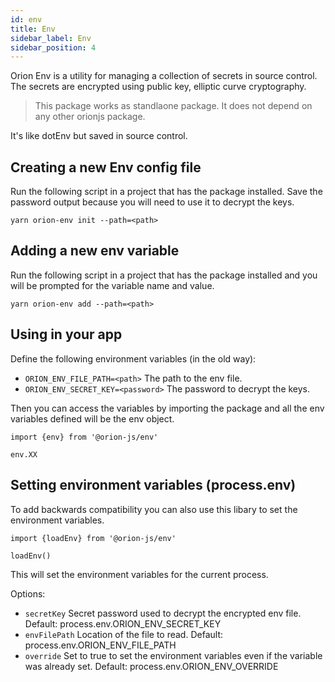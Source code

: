 ```yaml
---
id: env
title: Env
sidebar_label: Env
sidebar_position: 4
---
```


Orion Env is a utility for managing a collection of secrets in source control. The secrets are encrypted using public key, elliptic curve cryptography.

> This package works as standlaone package. It does not depend on any other orionjs package.

It's like dotEnv but saved in source control.

## Creating a new Env config file

Run the following script in a project that has the package installed. Save the password output because you will need to use it to decrypt the keys.

    yarn orion-env init --path=<path>

## Adding a new env variable

Run the following script in a project that has the package installed and you will be prompted for the variable name and value.

    yarn orion-env add --path=<path>

## Using in your app

Define the following environment variables (in the old way):

- `ORION_ENV_FILE_PATH=<path>` The path to the env file.
- `ORION_ENV_SECRET_KEY=<password>` The password to decrypt the keys.

Then you can access the variables by importing the package and all the env variables defined will be the env object.

    import {env} from '@orion-js/env'

    env.XX

## Setting environment variables (process.env)

To add backwards compatibility you can also use this libary to set the environment variables.

    import {loadEnv} from '@orion-js/env'

    loadEnv()

This will set the environment variables for the current process.

Options:

- `secretKey` Secret password used to decrypt the encrypted env file. Default: process.env.ORION_ENV_SECRET_KEY
- `envFilePath` Location of the file to read. Default: process.env.ORION_ENV_FILE_PATH
- `override` Set to true to set the environment variables even if the variable was already set. Default: process.env.ORION_ENV_OVERRIDE
